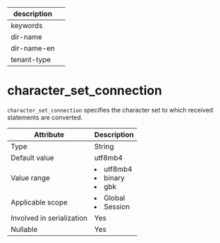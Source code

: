 |description||
|---|---|
|keywords||
|dir-name||
|dir-name-en||
|tenant-type||

# character_set_connection

`character_set_connection` specifies the character set to which received statements are converted.

| **Attribute** | **Description** |
|---------|-----------------------------------------------------------------------------------------------------------------------------------------------------|
| Type | String |
| Default value | utf8mb4 |
| Value range | <li> utf8mb4   <li> binary   <li> gbk |
| Applicable scope | <li> Global   <li> Session |
| Involved in serialization | Yes |
| Nullable | Yes |
